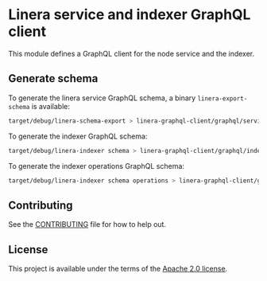 # Linera service and indexer GraphQL client

<!-- cargo-rdme start -->

This module defines a GraphQL client for the node service and the indexer.

<!-- cargo-rdme end -->

## Generate schema

To generate the linera service GraphQL schema, a binary `linera-export-schema` is available:
```bash
target/debug/linera-schema-export > linera-graphql-client/graphql/service_schema.graphql
```

To generate the indexer GraphQL schema:
```bash
target/debug/linera-indexer schema > linera-graphql-client/graphql/indexer_schema.graphql
```

To generate the indexer operations GraphQL schema:
```bash
target/debug/linera-indexer schema operations > linera-graphql-client/graphql/operations_schema.graphql
```

## Contributing

See the [CONTRIBUTING](../CONTRIBUTING.md) file for how to help out.

## License

This project is available under the terms of the [Apache 2.0 license](../LICENSE).
